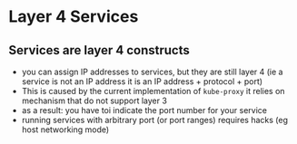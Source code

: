 # Layer 4 Services

## Services are layer 4 constructs

- you can assign IP addresses to services, but they are still layer 4
    (ie a service is not an IP address it is an IP address + protocol + port)
- This is caused by the current implementation of `kube-proxy`
    it relies on mechanism that do not support layer 3
-  as a result: you have toi indicate the port number for your service
-  running services with arbitrary port (or port ranges) requires hacks (eg host networking mode)


 